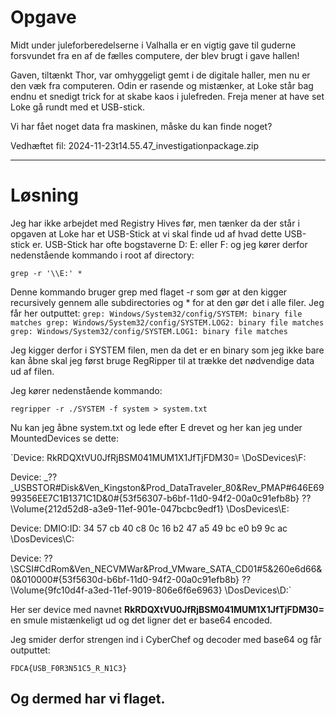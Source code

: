 # Opgave


Midt under juleforberedelserne i Valhalla er en vigtig gave til guderne forsvundet fra en af de fælles computere, der blev brugt i gave hallen!

Gaven, tiltænkt Thor, var omhyggeligt gemt i de digitale haller, men nu er den væk fra computeren. Odin er rasende og mistænker, at Loke står bag endnu et snedigt trick for at skabe kaos i julefreden.
Freja mener at have set Loke gå rundt med et USB-stick.

Vi har fået noget data fra maskinen, måske du kan finde noget?

Vedhæftet fil: 2024-11-23t14.55.47_investigationpackage.zip

---

# Løsning

Jeg har ikke arbejdet med Registry Hives før, men tænker da der står i opgaven at Loke har et USB-Stick at vi skal finde ud af hvad dette USB-stick er.
USB-Stick har ofte bogstaverne D: E: eller F: og jeg kører derfor nedenstående kommando i root af directory:

`grep -r '\\E:' *`

Denne kommando bruger grep med flaget -r som gør at den kigger recursively gennem alle subdirectories og * for at den gør det i alle filer. Jeg får her outputtet:
`grep: Windows/System32/config/SYSTEM: binary file matches
grep: Windows/System32/config/SYSTEM.LOG2: binary file matches
grep: Windows/System32/config/SYSTEM.LOG1: binary file matches
`

Jeg kigger derfor i SYSTEM filen, men da det er en binary som jeg ikke bare kan åbne skal jeg først bruge RegRipper til at trække det nødvendige data ud af filen.

Jeg kører nedenstående kommando:

`regripper -r ./SYSTEM -f system > system.txt`

Nu kan jeg åbne system.txt og lede efter E drevet og her kan jeg under MountedDevices se dette:

`Device: RkRDQXtVU0JfRjBSM041MUM1X1JfTjFDM30=
  \DoSDevices\F:

Device: _??_USBSTOR#Disk&Ven_Kingston&Prod_DataTraveler_80&Rev_PMAP#646E6999356EE7C1B1371C1D&0#{53f56307-b6bf-11d0-94f2-00a0c91efb8b}
  \??\Volume{212d52d8-a3e9-11ef-901e-047bcbc9edf1}
  \DosDevices\E:

Device: DMIO:ID: 34 57 cb 40 c8 0c 16 b2 47 a5 49 bc e0 b9 9c ac
  \DosDevices\C:

Device: \??\SCSI#CdRom&Ven_NECVMWar&Prod_VMware_SATA_CD01#5&260e6d66&0&010000#{53f5630d-b6bf-11d0-94f2-00a0c91efb8b}
  \??\Volume{9fc10d4f-a3ed-11ef-9019-806e6f6e6963}
  \DosDevices\D:`

Her ser device med navnet **RkRDQXtVU0JfRjBSM041MUM1X1JfTjFDM30=** en smule mistænkeligt ud og det ligner det er base64 encoded.

Jeg smider derfor strengen ind i CyberChef og decoder med base64 og får outputtet:

`FDCA{USB_F0R3N51C5_R_N1C3}`

Og dermed har vi flaget.
---

